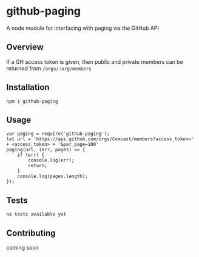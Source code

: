 # github-paging

A node module for interfacing with paging via the GitHub API

## Overview

If a GH access token is given, then public and private members can be returned from `/orgs/:org/members`

## Installation

`npm i github-paging`

## Usage

```
var paging = require('github-paging');
let url = 'https://api.github.com/orgs/Comcast/members?access_token=' + <access_token> + '&per_page=100'
paging(url, (err, pages) => {
    if (err) {
        console.log(err);
        return;
    }
    console.log(pages.length);
});
```

## Tests

`no tests available yet`

## Contributing

coming soon